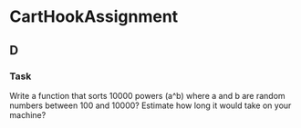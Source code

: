 # CartHookAssignment

## D

### Task
Write a function that sorts 10000 powers (a^b) where a and b are random numbers between 100 and 10000? Estimate how long it would take on your machine?